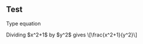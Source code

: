 ## Test

<script type="text/javascript" src="http://latex.codecogs.com/latexit.js"></script>
<script type="text/javascript">
LatexIT.add('p',true);
</script>

Type equation

<p>Dividing $x^2+1$ by $y^2$ gives \[\frac{x^2+1}{y^2}\]</p> 
